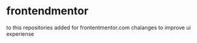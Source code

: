 # frontendmentor
to this repositories added for frontentmentor.com chalanges to improve ui experiense
